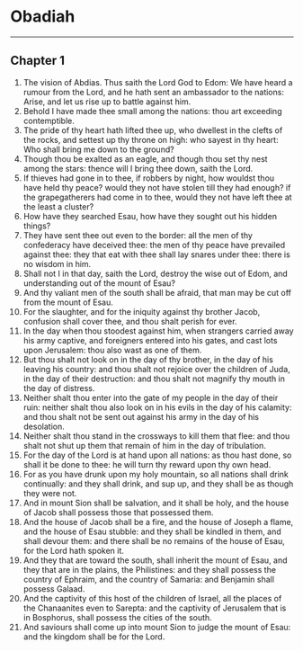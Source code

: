 # Obadiah

---

## Chapter 1
1. The vision of Abdias. Thus saith the Lord God to Edom: We have heard a rumour from the Lord, and he hath sent an ambassador to the nations: Arise, and let us rise up to battle against him.
2. Behold I have made thee small among the nations: thou art exceeding contemptible.
3. The pride of thy heart hath lifted thee up, who dwellest in the clefts of the rocks, and settest up thy throne on high: who sayest in thy heart: Who shall bring me down to the ground?
4. Though thou be exalted as an eagle, and though thou set thy nest among the stars: thence will I bring thee down, saith the Lord.
5. If thieves had gone in to thee, if robbers by night, how wouldst thou have held thy peace? would they not have stolen till they had enough? if the grapegatherers had come in to thee, would they not have left thee at the least a cluster?
6. How have they searched Esau, how have they sought out his hidden things?
7. They have sent thee out even to the border: all the men of thy confederacy have deceived thee: the men of thy peace have prevailed against thee: they that eat with thee shall lay snares under thee: there is no wisdom in him.
8. Shall not I in that day, saith the Lord, destroy the wise out of Edom, and understanding out of the mount of Esau?
9. And thy valiant men of the south shall be afraid, that man may be cut off from the mount of Esau.
10. For the slaughter, and for the iniquity against thy brother Jacob, confusion shall cover thee, and thou shalt perish for ever.
11. In the day when thou stoodest against him, when strangers carried away his army captive, and foreigners entered into his gates, and cast lots upon Jerusalem: thou also wast as one of them.
12. But thou shalt not look on in the day of thy brother, in the day of his leaving his country: and thou shalt not rejoice over the children of Juda, in the day of their destruction: and thou shalt not magnify thy mouth in the day of distress.
13. Neither shalt thou enter into the gate of my people in the day of their ruin: neither shalt thou also look on in his evils in the day of his calamity: and thou shalt not be sent out against his army in the day of his desolation.
14. Neither shalt thou stand in the crossways to kill them that flee: and thou shalt not shut up them that remain of him in the day of tribulation.
15. For the day of the Lord is at hand upon all nations: as thou hast done, so shall it be done to thee: he will turn thy reward upon thy own head.
16. For as you have drunk upon my holy mountain, so all nations shall drink continually: and they shall drink, and sup up, and they shall be as though they were not.
17. And in mount Sion shall be salvation, and it shall be holy, and the house of Jacob shall possess those that possessed them.
18. And the house of Jacob shall be a fire, and the house of Joseph a flame, and the house of Esau stubble: and they shall be kindled in them, and shall devour them: and there shall be no remains of the house of Esau, for the Lord hath spoken it.
19. And they that are toward the south, shall inherit the mount of Esau, and they that are in the plains, the Philistines: and they shall possess the country of Ephraim, and the country of Samaria: and Benjamin shall possess Galaad.
20. And the captivity of this host of the children of Israel, all the places of the Chanaanites even to Sarepta: and the captivity of Jerusalem that is in Bosphorus, shall possess the cities of the south.
21. And saviours shall come up into mount Sion to judge the mount of Esau: and the kingdom shall be for the Lord. 

